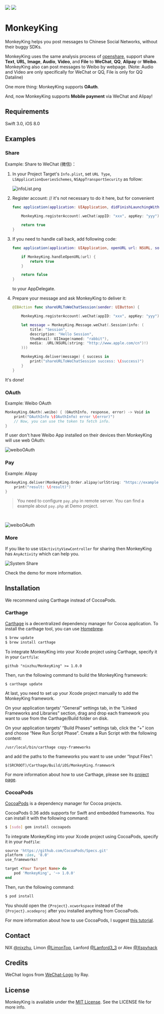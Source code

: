 <p>
<a href="http://cocoadocs.org/docsets/MonkeyKing"><img src="https://img.shields.io/cocoapods/v/MonkeyKing.svg?style=flat"></a>
<a href="https://github.com/Carthage/Carthage/"><img src="https://img.shields.io/badge/Carthage-compatible-4BC51D.svg?style=flat"></a>
</p>

# MonkeyKing

MonkeyKing helps you post messages to Chinese Social Networks, without their buggy SDKs.

MonkeyKing uses the same analysis process of [openshare](https://github.com/100apps/openshare), support share **Text**, **URL**, **Image**, **Audio**, **Video**, and **File** to **WeChat**, **QQ**, **Alipay** or **Weibo**. MonkeyKing also can post messages to Weibo by webpage. (Note: Audio and Video are only specifically for WeChat or QQ, File is only for QQ Dataline)

One more thing: MonkeyKing supports **OAuth**.

And, now MonkeyKing supports **Mobile payment** via WeChat and Alipay!

## Requirements

Swift 3.0, iOS 8.0

## Examples

### Share

Example: Share to WeChat (微信)：

1. In your Project Target's `Info.plist`, set `URL Type`, `LSApplicationQueriesSchemes`, `NSAppTransportSecurity` as follow:

	![infoList.png](https://raw.githubusercontent.com/nixzhu/MonkeyKing/master/images/infoList.png)

2. Register account: // it's not necessary to do it here, but for convenient

	```swift
	func application(application: UIApplication, didFinishLaunchingWithOptions launchOptions: [NSObject: AnyObject]?) -> Bool {

	    MonkeyKing.registerAccount(.weChat(appID: "xxx", appKey: "yyy"))

	    return true
	}
	```

3. If you need to handle call back, add following code:

	```swift
    func application(application: UIApplication, openURL url: NSURL, sourceApplication: String?, annotation: AnyObject) -> Bool {

        if MonkeyKing.handleOpenURL(url) {
            return true
        }

        return false
    }
	```

	to your AppDelegate.

4. Prepare your message and ask MonkeyKing to deliver it:

	```swift
    @IBAction func shareURLToWeChatSession(sender: UIButton) {

        MonkeyKing.registerAccount(.weChat(appID: "xxx", appKey: "yyy")) // you can do it here (just before deliver)

        let message = MonkeyKing.Message.weChat(.Session(info: (
            title: "Session",
            description: "Hello Session",
            thumbnail: UIImage(named: "rabbit"),
            media: .URL(NSURL(string: "http://www.apple.com/cn")!)
        )))

        MonkeyKing.deliver(message) { success in
            print("shareURLToWeChatSession success: \(success)")
        }
    }
	```

It's done!


### OAuth

Example: Weibo OAuth

```swift
MonkeyKing.OAuth(.weibo) { (OAuthInfo, response, error) -> Void in
    print("OAuthInfo \(OAuthInfo) error \(error)")
    // Now, you can use the token to fetch info.
}
```

If user don't have Weibo App installed on their devices then MonkeyKing will use web OAuth:

![weiboOAuth](https://raw.githubusercontent.com/nixzhu/MonkeyKing/master/images/wbOAuth.png)


### Pay

Example: Alipay

```swift
MonkeyKing.deliver(MonkeyKing.Order.alipay(urlString: "https://example.com/pay.php?payType=alipay")) { result in
    print("result: \(result)")
}
```
> You need to configure `pay.php` in remote server. You can find a example about `pay.php` at Demo project.

<br />

![weiboOAuth](https://raw.githubusercontent.com/nixzhu/MonkeyKing/master/images/alipay.gif)


### More

If you like to use `UIActivityViewController` for sharing then MonkeyKing has `AnyActivity` which can help you.

![System Share](https://raw.githubusercontent.com/nixzhu/MonkeyKing/master/images/system_share.png)

Check the demo for more information.

## Installation

We recommend using Carthage instead of CocoaPods.

### Carthage

[Carthage](https://github.com/Carthage/Carthage) is a decentralized dependency manager for Cocoa application. To install the carthage tool, you can use [Homebrew](http://brew.sh).

```bash
$ brew update
$ brew install carthage
```

To integrate MonkeyKing into your Xcode project using Carthage, specify it in your `Cartfile`:

```ogdl
github "nixzhu/MonkeyKing" >= 1.0.0
```

Then, run the following command to build the MonkeyKing framework:

```bash
$ carthage update
```

At last, you need to set up your Xcode project manually to add the MonkeyKing framework.

On your application targets’ “General” settings tab, in the “Linked Frameworks and Libraries” section, drag and drop each framework you want to use from the Carthage/Build folder on disk.

On your application targets’ “Build Phases” settings tab, click the “+” icon and choose “New Run Script Phase”. Create a Run Script with the following content:

```
/usr/local/bin/carthage copy-frameworks
```

and add the paths to the frameworks you want to use under “Input Files”:

```
$(SRCROOT)/Carthage/Build/iOS/MonkeyKing.framework
```

For more information about how to use Carthage, please see its [project page](https://github.com/Carthage/Carthage).

### CocoaPods

[CocoaPods](http://cocoapods.org) is a dependency manager for Cocoa projects.

CocoaPods 0.36 adds supports for Swift and embedded frameworks. You can install it with the following command:

```bash
$ [sudo] gem install cocoapods
```

To integrate MonkeyKing into your Xcode project using CocoaPods, specify it in your `Podfile`:

```ruby
source 'https://github.com/CocoaPods/Specs.git'
platform :ios, '8.0'
use_frameworks!

target <Your Target Name> do
    pod 'MonkeyKing', '~> 1.0.0'
end
```

Then, run the following command:

```bash
$ pod install
```

You should open the `{Project}.xcworkspace` instead of the `{Project}.xcodeproj` after you installed anything from CocoaPods.

For more information about how to use CocoaPods, I suggest [this tutorial](http://www.raywenderlich.com/64546/introduction-to-cocoapods-2).

## Contact

NIX [@nixzhu](https://twitter.com/nixzhu),
Limon [@LimonTop](http://weibo.com/u/1783821582),
Lanford [@Lanford3_3](http://weibo.com/accoropitor) or
Alex [@Xspyhack](http://weibo.com/xspyhack)

## Credits

WeChat logos from [WeChat-Logo](https://github.com/RayPS/WeChat-Logo) by Ray.

## License

MonkeyKing is available under the [MIT License][mitLink]. See the LICENSE file for more info.

[mitLink]:http://opensource.org/licenses/MIT
